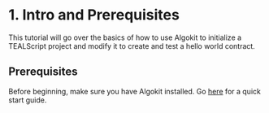 # 1. Intro and Prerequisites

This tutorial will go over the basics of how to use Algokit to initialize a TEALScript project and modify it to create and test a hello world contract.

## Prerequisites 

Before beginning, make sure you have Algokit installed. Go [here](https://developer.algorand.org/docs/get-started/algokit/) for a quick start guide. 